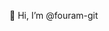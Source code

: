 👋 Hi, I’m @fouram-git

<!---
fouram-git/fouram-git is a ✨ special ✨ repository because its `README.md` (this file) appears on your GitHub profile.
You can click the Preview link to take a look at your changes.
--->
